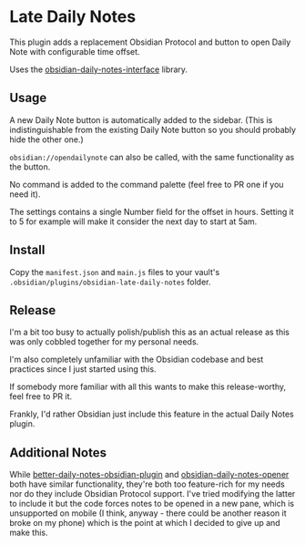 # Late Daily Notes

This plugin adds a replacement Obsidian Protocol and button to open Daily Note with configurable time offset.

Uses the [obsidian-daily-notes-interface](https://github.com/liamcain/obsidian-daily-notes-interface/) library.

## Usage

A new Daily Note button is automatically added to the sidebar. (This is indistinguishable from the existing Daily Note button so you should probably hide the other one.)

`obsidian://opendailynote` can also be called, with the same functionality as the button.

No command is added to the command palette (feel free to PR one if you need it).

The settings contains a single Number field for the offset in hours. Setting it to 5 for example will make it consider the next day to start at 5am.

## Install

Copy the `manifest.json` and `main.js` files to your vault's `.obsidian/plugins/obsidian-late-daily-notes` folder.

## Release

I'm a bit too busy to actually polish/publish this as an actual release as this was only cobbled together for my personal needs.

I'm also completely unfamiliar with the Obsidian codebase and best practices since I just started using this.

If somebody more familiar with all this wants to make this release-worthy, feel free to PR it.

Frankly, I'd rather Obsidian just include this feature in the actual Daily Notes plugin.

## Additional Notes

While [better-daily-notes-obsidian-plugin](https://github.com/showaykerker/better-daily-notes-obsidian-plugin) and [obsidian-daily-notes-opener](https://github.com/reorx/obsidian-daily-notes-opener) both have similar functionality, they're both too feature-rich for my needs nor do they include Obsidian Protocol support. I've tried modifying the latter to include it but the code forces notes to be opened in a new pane, which is unsupported on mobile (I think, anyway - there could be another reason it broke on my phone) which is the point at which I decided to give up and make this.